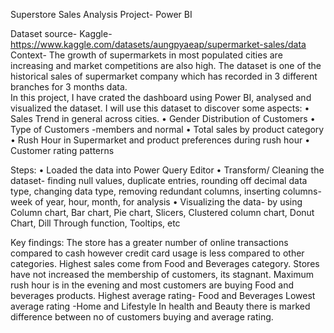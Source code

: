 Superstore Sales Analysis Project- Power BI

Dataset source- Kaggle-https://www.kaggle.com/datasets/aungpyaeap/supermarket-sales/data
Context- The growth of supermarkets in most populated cities are increasing and market competitions are also high. The dataset is one of the historical sales of supermarket company which has recorded in 3 different branches for 3 months data.  
In this project, I have crated the dashboard using Power BI, analysed and visualized the dataset. I will use this dataset to discover some aspects: 
•	Sales Trend in general across cities.
•	Gender Distribution of Customers
•	Type of Customers -members and normal
•	Total sales by product category  
•	Rush Hour in Supermarket and product preferences during rush hour
•	Customer rating patterns

Steps:
•	Loaded the data into Power Query Editor
•	Transform/ Cleaning the dataset- finding null values, duplicate entries, rounding off decimal data type, changing data type, removing redundant columns, inserting columns- week of year, hour, month, for analysis 
•	Visualizing the data- by using Column chart, Bar chart, Pie chart, Slicers, Clustered column chart, Donut Chart, Dill Through function, Tooltips, etc

Key findings:
The store has a greater number of online transactions compared to cash however credit card usage is less compared to other categories.
Highest sales come from Food and Beverages category.
Stores have not increased the membership of customers, its stagnant.
Maximum rush hour is in the evening and most customers are buying Food and beverages products.
Highest average rating- Food and Beverages
Lowest average rating -Home and Lifestyle
In health and Beauty there is marked difference between no of customers buying and average rating.

